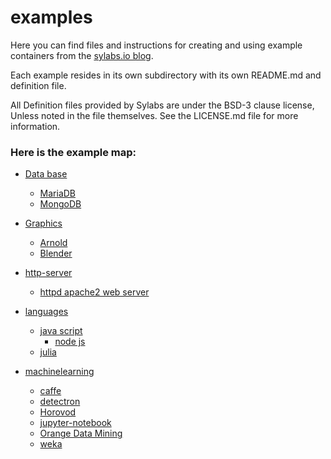 # examples
Here you can find files and instructions for creating and using example 
containers from the [sylabs.io blog](https://www.sylabs.io/lab-notes/).  

Each example resides in its own subdirectory with its own README.md and definition
file.


All Definition files provided by Sylabs are under the BSD-3 clause license,
Unless noted in the file themselves. See the LICENSE.md file for more information. 


### Here is the example map:

 - [Data base](https://github.com/sylabs/examples/tree/master/database)
   - [MariaDB](https://github.com/sylabs/examples/tree/master/database/mariadb)
   - [MongoDB](https://github.com/sylabs/examples/tree/master/database/mongodb)

- [Graphics](https://github.com/sylabs/examples/tree/master/graphics)
   - [Arnold](https://github.com/sylabs/examples/tree/master/graphics/rendering/arnold)
   - [Blender](https://github.com/sylabs/examples/tree/master/graphics/rendering/blender)

 - [http-server](https://github.com/sylabs/examples/tree/master/http-server)
   - [httpd apache2 web server](https://github.com/sylabs/examples/tree/master/http-server/apache2-web-server)

 - [languages](https://github.com/sylabs/examples/tree/master/lang)
   - [java script](https://github.com/sylabs/examples/tree/master/lang/javascript)
     - [node js](https://github.com/sylabs/examples/tree/master/lang/javascript/nodejs)
   - [julia](https://github.com/sylabs/examples/tree/master/lang/julia)

 - [machinelearning](https://github.com/sylabs/examples/tree/master/machinelearning)
   - [caffe](https://github.com/sylabs/examples/tree/master/machinelearning/caffe)
   - [detectron](https://github.com/sylabs/examples/tree/master/machinelearning/detectron)
   - [Horovod](https://github.com/sylabs/examples/tree/master/machinelearning/horovod)
   - [jupyter-notebook](https://github.com/sylabs/examples/tree/master/machinelearning/jupyter-notebook)
   - [Orange Data Mining](https://github.com/sylabs/examples/tree/master/machinelearning/orange)
   - [weka](https://github.com/sylabs/examples/tree/master/machinelearning/weka)


<br>
<br>




